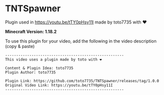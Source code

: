 # TNTSpawner

Plugin used in https://youtu.be/tTY0pHsy11I made by toto7735 with ❤

**Minecraft Version: 1.18.2**

To use this plugin for your video, add the following in the video description (copy & paste)

```
------------------------------------------------------
This video uses a plugin made by toto with ❤

Content & Plugin Idea: toto7735
Plugin Author: toto7735

Plugin Link: https://github.com/toto7735/TNTSpawner/releases/tag/1.0.0
Original Video Link: https://youtu.be/tTY0pHsy11I
------------------------------------------------------
```
